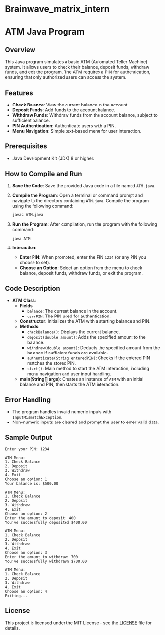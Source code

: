 # Brainwave_matrix_intern

# ATM Java Program

## Overview

This Java program simulates a basic ATM (Automated Teller Machine) system. It allows users to check their balance, deposit funds, withdraw funds, and exit the program. The ATM requires a PIN for authentication, ensuring that only authorized users can access the system.

## Features

- **Check Balance**: View the current balance in the account.
- **Deposit Funds**: Add funds to the account balance.
- **Withdraw Funds**: Withdraw funds from the account balance, subject to sufficient balance.
- **PIN Authentication**: Authenticate users with a PIN.
- **Menu Navigation**: Simple text-based menu for user interaction.

## Prerequisites

- Java Development Kit (JDK) 8 or higher.

## How to Compile and Run

1. **Save the Code**: Save the provided Java code in a file named `ATM.java`.

2. **Compile the Program**:
   Open a terminal or command prompt and navigate to the directory containing `ATM.java`. Compile the program using the following command:
   ```bash
   javac ATM.java
   ```

3. **Run the Program**:
   After compilation, run the program with the following command:
   ```bash
   java ATM
   ```

4. **Interaction**:
   - **Enter PIN**: When prompted, enter the PIN `1234` (or any PIN you choose to set).
   - **Choose an Option**: Select an option from the menu to check balance, deposit funds, withdraw funds, or exit the program.

## Code Description

- **ATM Class**:
  - **Fields**:
    - `balance`: The current balance in the account.
    - `userPIN`: The PIN used for authentication.
  - **Constructor**: Initializes the ATM with a starting balance and PIN.
  - **Methods**:
    - `checkBalance()`: Displays the current balance.
    - `deposit(double amount)`: Adds the specified amount to the balance.
    - `withdraw(double amount)`: Deducts the specified amount from the balance if sufficient funds are available.
    - `authenticate(String enteredPIN)`: Checks if the entered PIN matches the stored PIN.
    - `start()`: Main method to start the ATM interaction, including menu navigation and user input handling.
  - **main(String[] args)**: Creates an instance of `ATM` with an initial balance and PIN, then starts the ATM interaction.

## Error Handling

- The program handles invalid numeric inputs with `InputMismatchException`.
- Non-numeric inputs are cleared and prompt the user to enter valid data.

## Sample Output

```plaintext
Enter your PIN: 1234

ATM Menu:
1. Check Balance
2. Deposit
3. Withdraw
4. Exit
Choose an option: 1
Your balance is: $500.00

ATM Menu:
1. Check Balance
2. Deposit
3. Withdraw
4. Exit
Choose an option: 2
Enter the amount to deposit: 400
You've successfully deposited $400.00

ATM Menu:
1. Check Balance
2. Deposit
3. Withdraw
4. Exit
Choose an option: 3
Enter the amount to withdraw: 700
You've successfully withdrawn $700.00

ATM Menu:
1. Check Balance
2. Deposit
3. Withdraw
4. Exit
Choose an option: 4
Exiting...
```

## License

This project is licensed under the MIT License - see the [LICENSE](LICENSE) file for details.
